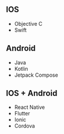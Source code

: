 ## IOS
- Objective C
- Swift
## Android
- Java 
- Kotlin
- Jetpack Compose
## IOS + Android
- React Native
- Flutter
- Ionic
- Cordova
